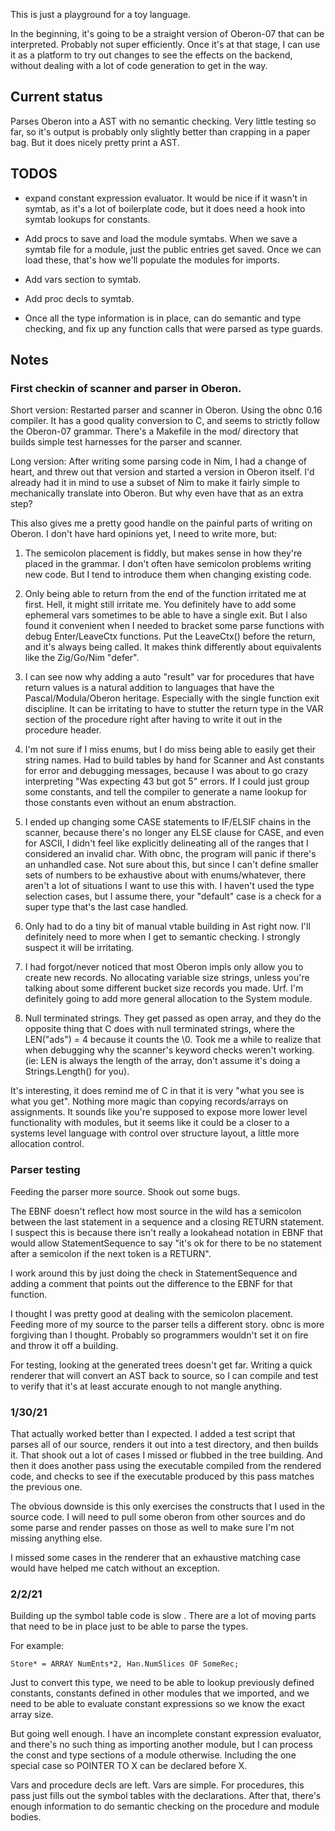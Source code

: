 This is just a playground for a toy language.

In the beginning, it's going to be a straight version of Oberon-07 that 
can be interpreted.  Probably not super efficiently. Once it's at that stage, 
I can use it as a platform to try out changes to see the effects on the
backend, without dealing with a lot of code generation to get in the way.

## Current status
Parses Oberon into a AST with no semantic checking.  Very little testing
so far, so it's output is probably only slightly better than crapping
in a paper bag.  But it does nicely pretty print a AST.

## TODOS

- expand constant expression evaluator.  It would be nice 
  if it wasn't in symtab, as it's a lot of boilerplate code, 
  but it does need a hook into symtab lookups for constants.

- Add procs to save and load the module symtabs. When we save
  a symtab file for a module, just the public entries get saved.
  Once we can load these, that's how we'll populate the modules
  for imports.

- Add vars section to symtab.

- Add proc decls to symtab.

- Once all the type information is in place, can 
  do semantic and type checking, and fix up any
  function calls that were parsed as type guards.
 

## Notes

### First checkin of scanner and parser in Oberon.

Short version: Restarted parser and scanner in Oberon.  Using 
the obnc 0.16 compiler.  It has a good quality conversion to C, 
and seems to strictly follow the Oberon-07 grammar.  There's a 
Makefile in the mod/ directory that builds simple test harnesses
for the parser and scanner.

Long version: After writing some parsing code in Nim, I had a change of heart, and 
threw out that version and started a version in Oberon itself.  I'd 
already had it in mind to use a subset of Nim to make it fairly simple
to mechanically translate into Oberon.  But why even have that as an
extra step?

This also gives me a pretty good handle on the painful parts of writing
on Oberon.  I don't have hard opinions yet, I need to write more, but:

1) The semicolon placement is fiddly, but makes sense in how they're placed in 
   the grammar.  I don't often have semicolon problems writing new code.  But
   I tend to introduce them when changing existing code.

2) Only being able to return from the end of the function irritated me at
   first.  Hell, it might still irritate me.  You definitely have to add some 
   ephemeral vars sometimes to be able to have a single exit.  But I also 
   found it convenient when I needed to bracket some parse functions with debug 
   Enter/LeaveCtx functions.  Put the LeaveCtx() before the return, and it's 
   always being called.  It makes think differently about equivalents like the 
   Zig/Go/Nim "defer".

3) I can see now why adding a auto "result" var for procedures that have
   return values is a natural addition to languages that have the 
   Pascal/Modula/Oberon heritage.  Especially with the single function exit 
   discipline.  It can be irritating to have to stutter the return type in 
   the VAR section of the procedure right after having to write it out in the
   procedure header.

4) I'm not sure if I miss enums, but I do miss being able to easily get
   their string names.  Had to build tables by hand for Scanner and Ast
   constants for error and debugging messages, because I was about to go crazy
   interpreting "Was expecting 43 but got 5" errors.  If I could just group some
   constants, and tell the compiler to generate a name lookup for those constants
   even without an enum abstraction.

5) I ended up changing some CASE statements to IF/ELSIF chains in the scanner, 
   because there's no longer any ELSE clause for CASE, and even for ASCII, I didn't
   feel like explicitly delineating all of the ranges that I considered an invalid
   char.  With obnc, the program will panic if there's an unhandled case.  Not
   sure about this, but since I can't define smaller sets of numbers to be exhaustive
   about with enums/whatever, there aren't a lot of situations I want to use this with.
   I haven't used the type selection cases, but I assume there, your "default" case
   is a check for a super type that's the last case handled.

6) Only had to do a tiny bit of manual vtable building in Ast right now.  I'll
   definitely need to more when I get to semantic checking.  I strongly suspect
   it will be irritating.  

7) I had forgot/never noticed that most Oberon impls only allow you to create new
   records.  No allocating variable size strings, unless you're talking about some
   different bucket size records you made.  Urf.  I'm definitely going to add more
   general allocation to the System module.

8) Null terminated strings.  They get passed as open array, and they do the opposite
   thing that C does with null terminated strings, where the LEN("ads") = 4 because
   it counts the \0.  Took me a while to realize that when debugging why the scanner's
   keyword checks weren't working. (ie: LEN is always the length of the array, 
   don't assume it's doing a Strings.Length() for you).

It's interesting, it does remind me of C in that it is very "what you see is
what you get".  Nothing more magic than copying records/arrays on assignments.
It sounds like you're supposed to expose more lower level functionality with 
modules, but it seems like it could be a closer to a systems level language
with control over structure layout, a little more allocation control.  


### Parser testing

Feeding the parser more source.  Shook out some bugs.

The EBNF doesn't reflect how most source in the wild 
has a semicolon between the last statement in a sequence
and a closing RETURN statement.  I suspect this is because
there isn't really a lookahead notation in EBNF that would allow
StatementSequence to say "it's ok for there to be no
statement after a semicolon if the next token is a RETURN".

I work around this by just doing the check in StatementSequence and
adding a comment that points out the difference to the EBNF for 
that function. 
   
I thought I was pretty good at dealing with the semicolon 
placement. Feeding more of my source to the parser tells a 
different story.  obnc is more forgiving than I thought. 
Probably so programmers wouldn't set it on fire and throw it 
off a building.  

For testing, looking at the generated trees doesn't get far.
Writing a quick renderer that will convert an AST back to 
source, so I can compile and test to verify that it's at
least accurate enough to not mangle anything.

### 1/30/21
That actually worked better than I expected.  I added a
test script that parses all of our source, renders it out
into a test directory, and then builds it.  That shook out a
lot of cases I missed or flubbed in the tree building.
And then it does another pass using the executable compiled
from the rendered code, and checks to see if the executable
produced by this pass matches the previous one.

The obvious downside is this only exercises the constructs that
I used in the source code.  I will need to pull some oberon from
other sources and do some parse and render passes on those as well
to make sure I'm not missing anything else.  

I missed some cases in the renderer that an exhaustive matching
case would have helped me catch without an exception.


### 2/2/21

Building up the symbol table code is slow .  There are a lot of 
moving parts that need to be in place just to be able to 
parse the types.

For example:

    Store* = ARRAY NumEnts*2, Han.NumSlices OF SomeRec;

Just to convert this type, we need to be able to lookup 
previously defined constants, constants defined in other
modules that we imported, and we need to be able to evaluate
constant expressions so we know the exact array size.

But going well enough.  I have an incomplete constant
expression evaluator, and there's no such thing as 
importing another module, but I can process the 
const and type sections of a module otherwise. Including
the one special case so POINTER TO X can be declared
before X.

Vars and procedure decls are left.  Vars are simple.
For procedures, this pass just fills out the symbol
tables with the declarations.  After that, there's
enough information to do semantic checking on the 
procedure and module bodies.
